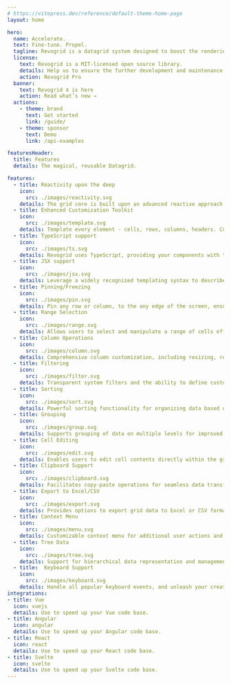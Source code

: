 ```yaml
---
# https://vitepress.dev/reference/default-theme-home-page
layout: home

hero:
  name: Accelerate.
  text: Fine-tune. Propel.
  tagline: Revogrid is a datagrid system designed to boost the rendering of any data volume.
  license:
    text: Revogrid is a MIT-licensed open source library.
    details: Help us to ensure the further development and maintenance by subscribing to
    action: Revogrid Pro
  banner:
    text: Revogrid 4 is here
    action: Read what’s new →
  actions:
    - theme: brand
      text: Get started
      link: /guide/
    - theme: sponsor
      text: Demo
      link: /api-examples

featuresHeader:
  title: Features
  details: The magical, reusable Datagrid.

features:
  - title: Reactivity upon the deep
    icon: 
      src: ./images/reactivity.svg
    details: The grid core is built upon an advanced reactive approach. By incorporating smart recombination, it handles substantial data loads and intricate operations.
  - title: Enhanced Customization Toolkit
    icon: 
      src: ./images/template.svg
    details: Template every element - cells, rows, columns, headers. Customize nearly every action keeping performance with internal VNode support.
  - title: TypeScript support
    icon: 
      src: ./images/ts.svg
    details: Revogrid uses TypeScript, providing your components with type safety as your system scales.
  - title: JSX support
    icon: 
      src: ./images/jsx.svg
    details: Leverage a widely recognized templating syntax to describe your custom content, ensuring a fast and reactive DOM while utilizing the full range of JavaScript's features.
  - title: Pinning/Freezing
    icon: 
      src: ./images/pin.svg
    details: Pin any row or column, to the any edge of the screen, ensure that specific elements remain visible while scrolling.
  - title: Range Selection
    icon: 
      src: ./images/range.svg
    details: Allows users to select and manipulate a range of cells efficiently.
  - title: Column Operations
    icon: 
      src: ./images/column.svg
    details: Comprehensive column customization, including resizing, reordering, grouping and defining data types.
  - title: Filtering
    icon: 
      src: ./images/filter.svg
    details: Transparent system filters and the ability to define custom filter operations for refining data.
  - title: Sorting
    icon: 
      src: ./images/sort.svg
    details: Powerful sorting functionality for organizing data based on various criteria.
  - title: Grouping
    icon: 
      src: ./images/group.svg
    details: Supports grouping of data on multiple levels for improved organization.
  - title: Cell Editing
    icon: 
      src: ./images/edit.svg
    details: Enables users to edit cell contents directly within the grid. Customize editors using provided templates to suit specific needs.
  - title: Clipboard Support
    icon: 
      src: ./images/clipboard.svg
    details: Facilitates copy-paste operations for seamless data transfer.
  - title: Export to Excel/CSV
    icon: 
      src: ./images/export.svg
    details: Provides options to export grid data to Excel or CSV formats.
  - title: Context Menu
    icon: 
      src: ./images/menu.svg
    details: Customizable context menu for additional user actions and interactions.
  - title: Tree Data
    icon: 
      src: ./images/tree.svg
    details: Support for hierarchical data representation and management.
  - title:  Keyboard Support
    icon: 
      src: ./images/keyboard.svg
    details: Handle all popular keyboard events, and unleash your creativity by extending functionality according to your unique requirements.
integrations:
- title: Vue
  icon: vuejs
  details: Use to speed up your Vue code base.
- title: Angular
  icon: angular
  details: Use to speed up your Angular code base.
- title: React
  icon: react
  details: Use to speed up your React code base.
- title: Svelte
  icon: svelte
  details: Use to speed up your Svelte code base.
---
```


